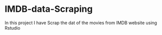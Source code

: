 # IMDB-data-Scraping
In this project I have Scrap the dat of the movies from IMDB website using Rstudio
